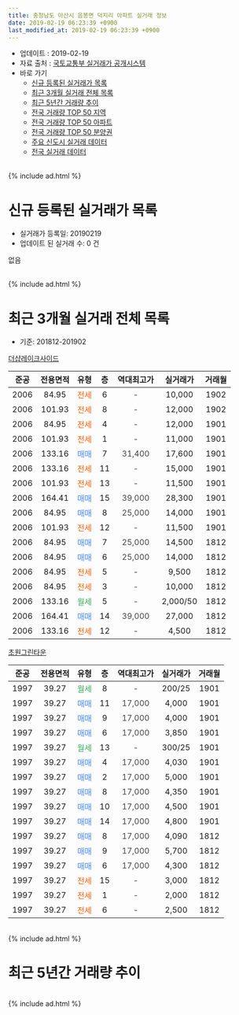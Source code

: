 ```yaml
---
title: 충청남도 아산시 음봉면 덕지리 아파트 실거래 정보
date: 2019-02-19 06:23:39 +0900
last_modified_at: 2019-02-19 06:23:39 +0900
---
```


* 업데이트 : 2019-02-19
* 자료 출처 : [국토교통부 실거래가 공개시스템](http://rt.molit.go.kr)
* 바로 가기
    * [신규 등록된 실거래가 목록](#신규-등록된-실거래가-목록)
    * [최근 3개월 실거래 전체 목록](#최근-3개월-실거래-전체-목록)
    * [최근 5년간 거래량 추이](#최근-5년간-거래량-추이)
    * [전국 거래량 TOP 50 지역](https://inasie.github.io/apt-trade-info/최근-3개월-전국에서-가장-거래가-많이-발생한-지역)
    * [전국 거래량 TOP 50 아파트](https://inasie.github.io/apt-trade-info/최근-3개월-전국에서-가장-거래가-많이-발생한-아파트)
    * [전국 거래량 TOP 50 분양권](https://inasie.github.io/apt-trade-info/최근-3개월-전국에서-가장-거래가-많이-발생한-분양권)
    * [주요 신도시 실거래 데이터](https://inasie.github.io/apt-trade-info/주요-신도시)
    * [전국 실거래 데이터](https://inasie.github.io/apt-trade-info/전국)
<br>
{% include ad.html %}
<br>

# 신규 등록된 실거래가 목록
* 실거래가 등록일: 20190219
* 업데이트 된 실거래 수: 0 건

없음

<br>
{% include ad.html %}
<br>

# 최근 3개월 실거래 전체 목록
* 기준: 201812-201902


[더샵레이크사이드](https://search.naver.com/search.naver?query=%EC%B6%A9%EC%B2%AD%EB%82%A8%EB%8F%84+%EC%95%84%EC%82%B0%EC%8B%9C+%EC%9D%8C%EB%B4%89%EB%A9%B4+%EB%8D%95%EC%A7%80%EB%A6%AC+%EB%8D%94%EC%83%B5%EB%A0%88%EC%9D%B4%ED%81%AC%EC%82%AC%EC%9D%B4%EB%93%9C)

|준공|전용면적|유형|층|역대최고가|실거래가|거래월|
|:---:|:---:|:---:|:---:|:---:|:---:|:---:|
|2006|84.95|<span style="color:#ff5a00">전세</span>|6|<span style="color:#444444">-</span>|10,000|1902|
|2006|101.93|<span style="color:#ff5a00">전세</span>|8|<span style="color:#444444">-</span>|12,000|1902|
|2006|84.95|<span style="color:#ff5a00">전세</span>|4|<span style="color:#444444">-</span>|12,000|1901|
|2006|101.93|<span style="color:#ff5a00">전세</span>|1|<span style="color:#444444">-</span>|11,000|1901|
|2006|133.16|<span style="color:#4285f3">매매</span>|7|<span style="color:#444444">31,400</span>|17,600|1901|
|2006|133.16|<span style="color:#ff5a00">전세</span>|11|<span style="color:#444444">-</span>|15,000|1901|
|2006|101.93|<span style="color:#ff5a00">전세</span>|13|<span style="color:#444444">-</span>|11,500|1901|
|2006|164.41|<span style="color:#4285f3">매매</span>|15|<span style="color:#444444">39,000</span>|28,300|1901|
|2006|84.95|<span style="color:#4285f3">매매</span>|8|<span style="color:#444444">25,000</span>|14,000|1901|
|2006|101.93|<span style="color:#ff5a00">전세</span>|12|<span style="color:#444444">-</span>|11,500|1901|
|2006|84.95|<span style="color:#4285f3">매매</span>|7|<span style="color:#444444">25,000</span>|14,500|1812|
|2006|84.95|<span style="color:#4285f3">매매</span>|6|<span style="color:#444444">25,000</span>|14,000|1812|
|2006|84.95|<span style="color:#ff5a00">전세</span>|5|<span style="color:#444444">-</span>|9,500|1812|
|2006|84.95|<span style="color:#ff5a00">전세</span>|3|<span style="color:#444444">-</span>|10,000|1812|
|2006|133.16|<span style="color:#34a853">월세</span>|5|<span style="color:#444444">-</span>|2,000/50|1812|
|2006|164.41|<span style="color:#4285f3">매매</span>|14|<span style="color:#444444">39,000</span>|27,000|1812|
|2006|133.16|<span style="color:#ff5a00">전세</span>|12|<span style="color:#444444">-</span>|4,500|1812|

[초원그린타운](https://search.naver.com/search.naver?query=%EC%B6%A9%EC%B2%AD%EB%82%A8%EB%8F%84+%EC%95%84%EC%82%B0%EC%8B%9C+%EC%9D%8C%EB%B4%89%EB%A9%B4+%EB%8D%95%EC%A7%80%EB%A6%AC+%EC%B4%88%EC%9B%90%EA%B7%B8%EB%A6%B0%ED%83%80%EC%9A%B4)

|준공|전용면적|유형|층|역대최고가|실거래가|거래월|
|:---:|:---:|:---:|:---:|:---:|:---:|:---:|
|1997|39.27|<span style="color:#34a853">월세</span>|8|<span style="color:#444444">-</span>|200/25|1901|
|1997|39.27|<span style="color:#4285f3">매매</span>|11|<span style="color:#444444">17,000</span>|4,000|1901|
|1997|39.27|<span style="color:#4285f3">매매</span>|9|<span style="color:#444444">17,000</span>|4,000|1901|
|1997|39.27|<span style="color:#4285f3">매매</span>|6|<span style="color:#444444">17,000</span>|3,850|1901|
|1997|39.27|<span style="color:#34a853">월세</span>|13|<span style="color:#444444">-</span>|300/25|1901|
|1997|39.27|<span style="color:#4285f3">매매</span>|4|<span style="color:#444444">17,000</span>|4,030|1901|
|1997|39.27|<span style="color:#4285f3">매매</span>|2|<span style="color:#444444">17,000</span>|5,000|1901|
|1997|39.27|<span style="color:#4285f3">매매</span>|8|<span style="color:#444444">17,000</span>|4,350|1901|
|1997|39.27|<span style="color:#4285f3">매매</span>|10|<span style="color:#444444">17,000</span>|4,500|1901|
|1997|39.27|<span style="color:#4285f3">매매</span>|14|<span style="color:#444444">17,000</span>|4,800|1901|
|1997|39.27|<span style="color:#4285f3">매매</span>|8|<span style="color:#444444">17,000</span>|4,090|1812|
|1997|39.27|<span style="color:#4285f3">매매</span>|9|<span style="color:#444444">17,000</span>|5,700|1812|
|1997|39.27|<span style="color:#4285f3">매매</span>|6|<span style="color:#444444">17,000</span>|4,300|1812|
|1997|39.27|<span style="color:#ff5a00">전세</span>|15|<span style="color:#444444">-</span>|3,000|1812|
|1997|39.27|<span style="color:#ff5a00">전세</span>|1|<span style="color:#444444">-</span>|2,000|1812|
|1997|39.27|<span style="color:#ff5a00">전세</span>|6|<span style="color:#444444">-</span>|2,500|1812|


<br>
{% include ad.html %}
<br>

# 최근 5년간 거래량 추이


<div style="width:100%;">
    <canvas id="deal_progress" height="200"></canvas>
</div>

<script>
new Chart(document.getElementById("deal_progress"), {
    type: 'line',
    data: {
        labels: ['201402','201403','201404','201405','201406','201407','201408','201409','201410','201411','201412','201501','201502','201503','201504','201505','201506','201507','201508','201509','201510','201511','201512','201601','201602','201603','201604','201605','201606','201607','201608','201609','201610','201611','201612','201701','201702','201703','201704','201705','201706','201707','201708','201709','201710','201711','201712','201801','201802','201803','201804','201805','201806','201807','201808','201809','201810','201811','201812','201901','201902'],
        datasets: [{
            label: '매매',
            pointRadius: 1,
            data: [32, 28, 32, 32, 31, 26, 38, 51, 43, 31, 34, 23, 24, 24, 23, 24, 23, 8, 15, 7, 19, 8, 16, 12, 10, 15, 11, 15, 16, 22, 23, 21, 24, 19, 24, 16, 20, 27, 12, 19, 29, 17, 11, 16, 12, 9, 11, 13, 9, 11, 8, 4, 5, 11, 7, 4, 9, 9, 6, 11, 0],
            borderColor: "rgba(255, 201, 14, 1)",
            backgroundColor: "rgba(255, 201, 14, 0.5)",
            fill: false,
            lineTension: 0
        },{
            label: '전월세',
            pointRadius: 1,
            data: [16, 22, 14, 11, 15, 9, 11, 14, 11, 7, 7, 18, 9, 17, 12, 12, 11, 13, 9, 10, 11, 5, 12, 11, 13, 26, 9, 19, 11, 12, 8, 4, 7, 3, 2, 4, 3, 6, 3, 9, 5, 7, 3, 9, 6, 8, 5, 4, 7, 10, 4, 7, 9, 5, 7, 11, 7, 4, 7, 7, 2],
            borderColor: "rgba(0, 141, 185, 1)",
            backgroundColor: "rgba(0, 141, 185, 0.5)",
            fill: false,
            lineTension: 0
        }
        ]
    },
    options: {
        responsive: true,
        title: {
            display: false
        },
        tooltips: {
            mode: 'index',
            intersect: false
        },
        hover: {
            mode: 'nearest',
            intersect: true
        },
        scales: {
            xAxes: [{
                display: true,
                scaleLabel: {
                    display: true,
                    labelString: '년/월'
                }
            }],
            yAxes: [{
                display: true,
                ticks: {
                    suggestedMin: 0,
                },
                scaleLabel: {
                    display: true,
                    labelString: '실거래 수'
                }
            }]
        }
    }
});

</script>


<br>
{% include ad.html %}
<br>

